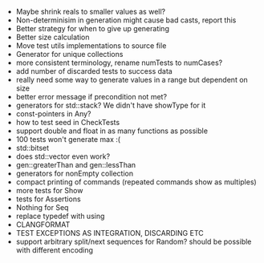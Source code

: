 - Maybe shrink reals to smaller values as well?
- Non-determinisim in generation might cause bad casts, report this
- Better strategy for when to give up generating
- Better size calculation
- Move test utils implementations to source file
- Generator for unique collections
- more consistent terminology, rename numTests to numCases?
- add number of discarded tests to success data
- really need some way to generate values in a range but dependent on size
- better error message if precondition not met?
- generators for std::stack? We didn't have showType for it
- const-pointers in Any?
- how to test seed in CheckTests
- support double and float in as many functions as possible
- 100 tests won't generate max :(
- std::bitset
- does std::vector<bool> even work?
- gen::greaterThan and gen::lessThan
- generators for nonEmpty collection
- compact printing of commands (repeated commands show as multiples)
- more tests for Show
- tests for Assertions
- Nothing for Seq
- replace typedef with using
- CLANGFORMAT
- TEST EXCEPTIONS AS INTEGRATION, DISCARDING ETC
- support arbitrary split/next sequences for Random? should be possible with different encoding
